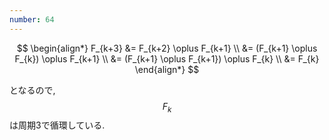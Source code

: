 ```yaml
---
number: 64
---
```

$$
\begin{align*}
F_{k+3} &= F_{k+2} \oplus F_{k+1} \\
        &= (F_{k+1} \oplus F_{k}) \oplus F_{k+1} \\
        &= (F_{k+1} \oplus F_{k+1}) \oplus F_{k} \\
        &= F_{k}
\end{align*}
$$

となるので, $$ F_k $$ は周期3で循環している.
